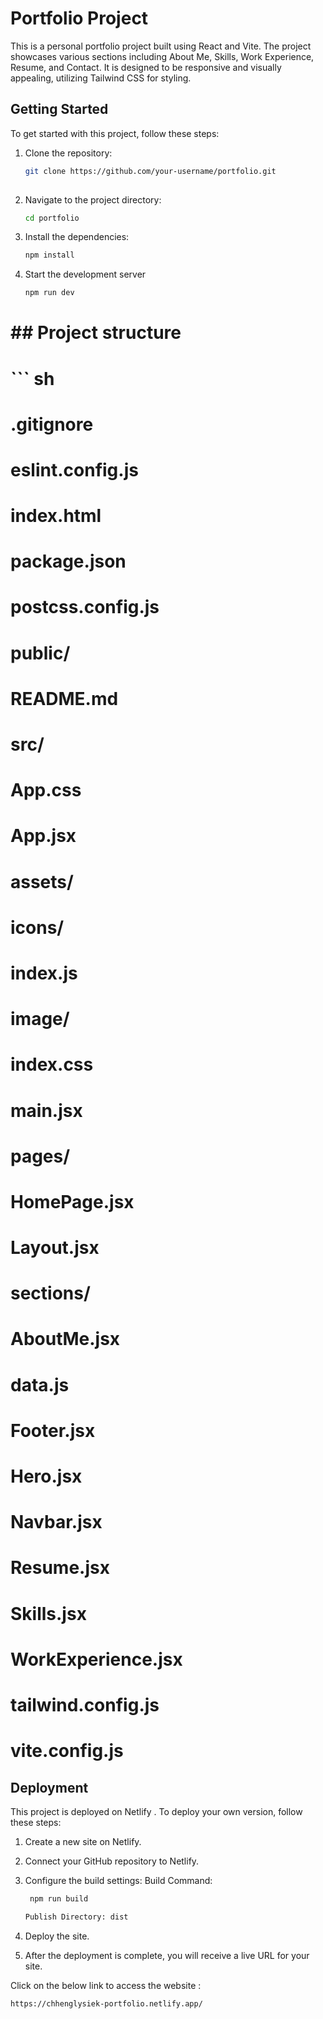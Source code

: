 # Portfolio Project

This is a personal portfolio project built using React and Vite. The project showcases various sections including About Me, Skills, Work Experience, Resume, and Contact. It is designed to be responsive and visually appealing, utilizing Tailwind CSS for styling.


## Getting Started

To get started with this project, follow these steps:

1. Clone the repository:
   ```sh
   git clone https://github.com/your-username/portfolio.git
 

2. Navigate to the project directory:
   ```sh
   cd portfolio

3. Install the dependencies:
   ```sh
   npm install 

4. Start the development server
    ```sh
    npm run dev
 

# ## Project structure
#   ``` sh
#  .gitignore
# eslint.config.js
# index.html
# package.json
# postcss.config.js
# public/
# README.md
# src/
#   App.css
#   App.jsx
#   assets/
#     icons/
#       index.js
#     image/
#   index.css
#   main.jsx
#   pages/
#     HomePage.jsx
#     Layout.jsx
#   sections/
#     AboutMe.jsx
#     data.js
#     Footer.jsx
#     Hero.jsx
#     Navbar.jsx
#     Resume.jsx
#     Skills.jsx
#     WorkExperience.jsx
# tailwind.config.js
# vite.config.js


## Deployment  

This project is deployed on Netlify . 
To deploy your own version, follow these steps:

1. Create a new site on Netlify.

2. Connect your GitHub repository to Netlify.

3. Configure the build settings:
    Build Command:
    ```sh
     npm run build

    Publish Directory: dist

4. Deploy the site.

5. After the deployment is complete, you will receive a live URL for your site.

Click on the below link to access the website : 
   ```sh 
   https://chhenglysiek-portfolio.netlify.app/

